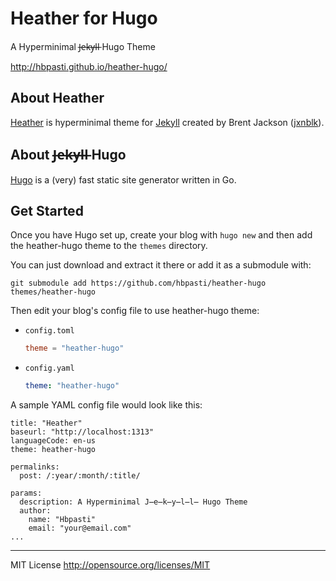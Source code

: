 # Heather for Hugo

A Hyperminimal J̶e̶k̶y̶l̶l̶ Hugo Theme

http://hbpasti.github.io/heather-hugo/

## About Heather

[Heather](//jxnblk.com/Heather/) is hyperminimal theme
for [Jekyll](//jekyllrb.com) created by Brent Jackson
([jxnblk](//jxnblk.com/)).

## About J̶e̶k̶y̶l̶l̶ Hugo

[Hugo](//gohugo.io) is a (very) fast static site generator written in Go.

## Get Started

Once you have Hugo set up, create your blog with `hugo new` and then
add the heather-hugo theme to the `themes` directory.

You can just download and extract it there or add it as a submodule
with:

    git submodule add https://github.com/hbpasti/heather-hugo themes/heather-hugo

Then edit your blog's config file to use heather-hugo theme:

- `config.toml`

    ``` toml
    theme = "heather-hugo"
    ```

- `config.yaml`

    ``` yaml
    theme: "heather-hugo"
    ```

A sample YAML config file would look like this:

    title: "Heather"
    baseurl: "http://localhost:1313"
    languageCode: en-us
    theme: heather-hugo

    permalinks:
      post: /:year/:month/:title/

    params:
      description: A Hyperminimal J̶e̶k̶y̶l̶l̶ Hugo Theme
      author: 
        name: "Hbpasti"
        email: "your@email.com"
    ...

---

MIT License
http://opensource.org/licenses/MIT
